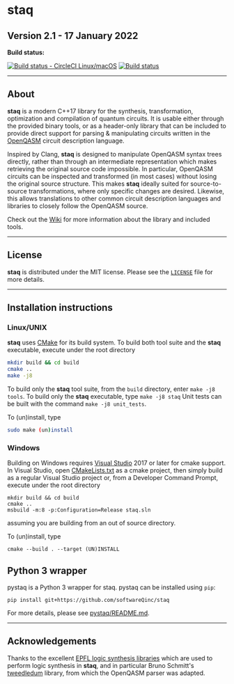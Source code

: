 # staq

## Version 2.1 - 17 January 2022

**Build status:**

[![Build status - CircleCI Linux/macOS](https://circleci.com/gh/softwareQinc/staq.svg?style=svg)](https://circleci.com/gh/softwareQinc/staq)
[![Build status](https://ci.appveyor.com/api/projects/status/gwc8fde2jdp3tol7?svg=true)](https://ci.appveyor.com/project/vsoftco/staq)

---

## About

**staq** is a modern C++17 library for the synthesis, transformation,
optimization and compilation of quantum circuits. It is usable either through
the provided binary tools, or as a header-only library that can be included to
provide direct support for parsing & manipulating circuits written in
the [OpenQASM](https://github.com/Qiskit/openqasm) circuit description language.

Inspired by Clang, **staq** is designed to manipulate OpenQASM syntax trees
directly, rather than through an intermediate representation which makes
retrieving the original source code impossible. In particular, OpenQASM circuits
can be inspected and transformed (in most cases) without losing the original
source structure. This makes **staq** ideally suited for source-to-source
transformations, where only specific changes are desired. Likewise, this allows
translations to other common circuit description languages and libraries to
closely follow the OpenQASM source.

Check out the [Wiki](https://github.com/softwareQinc/staq/wiki) for more
information about the library and included tools.

---

## License

**staq** is distributed under the MIT license. Please see the
[`LICENSE`](https://github.com/softwareQinc/staq/blob/main/LICENSE) file for more details.

---

## Installation instructions

### Linux/UNIX

**staq** uses [CMake](https://cmake.org/) for its build system. To build both tool suite and the **staq** executable, execute under the root directory

```bash
mkdir build && cd build
cmake ..
make -j8
  ```

To build only the **staq** tool suite, from the `build` directory, enter
`make -j8 tools`. To build only the **staq** executable, type `make -j8 staq`
Unit tests can be built with the command `make -j8 unit_tests`.

To (un)install, type 

```bash
sudo make (un)install
```

### Windows

Building on Windows requires [Visual Studio](https://www.visualstudio.com) 2017
or later for cmake support. In Visual Studio, open
[CMakeLists.txt](https://github.com/softwareQinc/staq/blob/main/CMakeLists.txt)
as a cmake project, then simply build as a regular Visual Studio project or,
from a Developer Command Prompt, execute under the root directory 

```
mkdir build && cd build
cmake .. 
msbuild -m:8 -p:Configuration=Release staq.sln
```

assuming you are building from an out of source directory. 

To (un)install, type 

```
cmake --build . --target (UN)INSTALL
```

## Python 3 wrapper
pystaq is a Python 3 wrapper for staq.
pystaq can be installed using `pip`:
```
pip install git+https://github.com/softwareQinc/staq
```
For more details, please see 
[pystaq/README.md](https://github.com/softwareQinc/staq/blob/main/pystaq/README.md).

---

## Acknowledgements

Thanks to the
excellent [EPFL logic synthesis libraries](https://github.com/lsils/lstools-showcase)
which are used to perform logic synthesis in **staq**, and in particular Bruno
Schmitt's
[tweedledum](https://github.com/boschmitt/tweedledum) library, from which the
OpenQASM parser was adapted.
